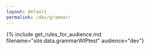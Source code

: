 ```yaml
---
layout: default
permalink: /dev/grammar/
---
```


{% include get_rules_for_audience.md filename="site.data.grammarWIPtest" audience="dev"}
